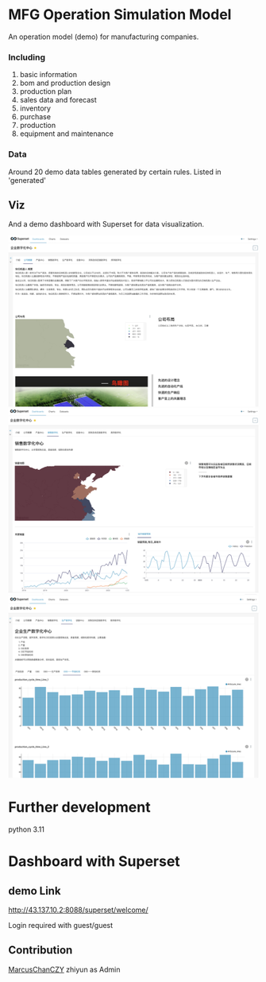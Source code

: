 # MFG Operation Simulation Model

An operation model (demo) for manufacturing companies. 

### Including

1. basic information
1. bom and production design
1. production plan
1. sales data and forecast
1. inventory
1. purchase
1. production
1. equipment and maintenance


### Data
Around 20 demo data tables generated by certain rules.
Listed in 'generated'


## Viz

And a demo dashboard with Superset for data visualization.

![image](src/img/homepage.png)
![image](src/img/homepage2.png)
![image](src/img/homepage3.png)

# Further development
python 3.11


# Dashboard with Superset

## demo Link
http://43.137.10.2:8088/superset/welcome/

Login required with guest/guest

## Contribution


[MarcusChanCZY](https://github.com/MarcusChanCZY)
zhiyun as Admin

